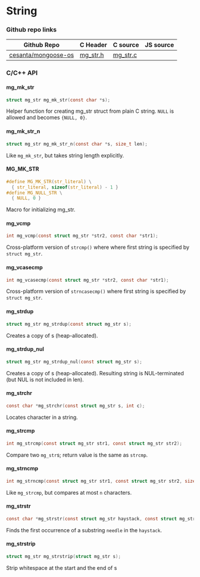 # String
### Github repo links
| Github Repo | C Header | C source  | JS source |
| ----------- | -------- | --------  | ----------------- |
| [cesanta/mongoose-os](https://github.com/cesanta/mongoose-os) | [mg_str.h](https://github.com/cesanta/mongoose-os/tree/master/fw/include/mg_str.h) | [mg_str.c](https://github.com/cesanta/mongoose-os/tree/master/fw/src/mg_str.c)  |          |


### C/С++ API
#### mg_mk_str

```c
struct mg_str mg_mk_str(const char *s);
```

Helper function for creating mg_str struct from plain C string.
`NULL` is allowed and becomes `{NULL, 0}`.
 
#### mg_mk_str_n

```c
struct mg_str mg_mk_str_n(const char *s, size_t len);
```

Like `mg_mk_str`, but takes string length explicitly.
 
#### MG_MK_STR

```c
#define MG_MK_STR(str_literal) \
  { str_literal, sizeof(str_literal) - 1 }
#define MG_NULL_STR \
  { NULL, 0 }
```
 Macro for initializing mg_str. 
#### mg_vcmp

```c
int mg_vcmp(const struct mg_str *str2, const char *str1);
```

Cross-platform version of `strcmp()` where where first string is
specified by `struct mg_str`.
 
#### mg_vcasecmp

```c
int mg_vcasecmp(const struct mg_str *str2, const char *str1);
```

Cross-platform version of `strncasecmp()` where first string is
specified by `struct mg_str`.
 
#### mg_strdup

```c
struct mg_str mg_strdup(const struct mg_str s);
```
 Creates a copy of s (heap-allocated). 
#### mg_strdup_nul

```c
struct mg_str mg_strdup_nul(const struct mg_str s);
```

Creates a copy of s (heap-allocated).
Resulting string is NUL-terminated (but NUL is not included in len).
 
#### mg_strchr

```c
const char *mg_strchr(const struct mg_str s, int c);
```

Locates character in a string.
 
#### mg_strcmp

```c
int mg_strcmp(const struct mg_str str1, const struct mg_str str2);
```

Compare two `mg_str`s; return value is the same as `strcmp`.
 
#### mg_strncmp

```c
int mg_strncmp(const struct mg_str str1, const struct mg_str str2, size_t n);
```

Like `mg_strcmp`, but compares at most `n` characters.
 
#### mg_strstr

```c
const char *mg_strstr(const struct mg_str haystack, const struct mg_str needle);
```

Finds the first occurrence of a substring `needle` in the `haystack`.
 
#### mg_strstrip

```c
struct mg_str mg_strstrip(struct mg_str s);
```
 Strip whitespace at the start and the end of s 
